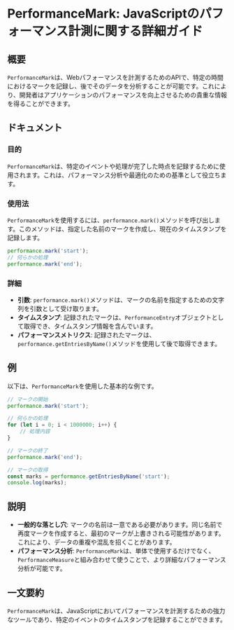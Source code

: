 <!--
Meta Description: # PerformanceMark: JavaScriptのパフォーマンス計測に関する詳細ガイド ## 概要 `PerformanceMark`は、Webパフォーマンスを計測するためのAPIで、特定の時間におけるマークを記録し、後でそのデータを分析することが可能です。これにより、開発者はアプリケーシ...
Meta Keywords: performance, performancemark, mark, start, これにより
-->

# PerformanceMark: JavaScriptのパフォーマンス計測に関する詳細ガイド

## 概要
`PerformanceMark`は、Webパフォーマンスを計測するためのAPIで、特定の時間におけるマークを記録し、後でそのデータを分析することが可能です。これにより、開発者はアプリケーションのパフォーマンスを向上させるための貴重な情報を得ることができます。

## ドキュメント
### 目的
`PerformanceMark`は、特定のイベントや処理が完了した時点を記録するために使用されます。これは、パフォーマンス分析や最適化のための基準として役立ちます。

### 使用法
`PerformanceMark`を使用するには、`performance.mark()`メソッドを呼び出します。このメソッドは、指定した名前のマークを作成し、現在のタイムスタンプを記録します。

```javascript
performance.mark('start');
// 何らかの処理
performance.mark('end');
```

### 詳細
- **引数**: `performance.mark()`メソッドは、マークの名前を指定するための文字列を引数として受け取ります。
- **タイムスタンプ**: 記録されたマークは、`PerformanceEntry`オブジェクトとして取得でき、タイムスタンプ情報を含んでいます。
- **パフォーマンスメトリクス**: 記録されたマークは、`performance.getEntriesByName()`メソッドを使用して後で取得できます。

## 例
以下は、`PerformanceMark`を使用した基本的な例です。

```javascript
// マークの開始
performance.mark('start');

// 何らかの処理
for (let i = 0; i < 1000000; i++) {
    // 処理内容
}

// マークの終了
performance.mark('end');

// マークの取得
const marks = performance.getEntriesByName('start');
console.log(marks);
```

## 説明
- **一般的な落とし穴**: マークの名前は一意である必要があります。同じ名前で再度マークを作成すると、最初のマークが上書きされる可能性があります。これにより、データの重複や混乱を招くことがあります。
- **パフォーマンス分析**: `PerformanceMark`は、単体で使用するだけでなく、`PerformanceMeasure`と組み合わせて使うことで、より詳細なパフォーマンス分析が可能です。

## 一文要約
`PerformanceMark`は、JavaScriptにおいてパフォーマンスを計測するための強力なツールであり、特定のイベントのタイムスタンプを記録することができます。